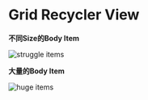 # Grid Recycler View

**不同Size的Body Item**

![struggle items](https://github.com/HankLi0130/GridRecyclerViewDemo/blob/master/pic/struggle_items.gif)

**大量的Body Item**

![huge items](https://github.com/HankLi0130/GridRecyclerViewDemo/blob/master/pic/huge_items.gif)



